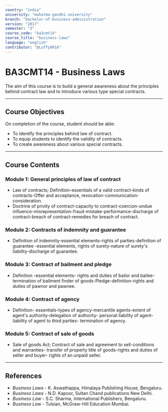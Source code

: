 ```yaml
---
country: "india"
university: "mahatma-gandhi-university"
branch: "bachelor-of-business-administration"
version: "2017"
semester: "3"
course_code: "ba3cmt14"
course_title: "business-laws"
language: "english"
contributor: "@Luffy0016"
---
```

# BA3CMT14 - Business Laws

The aim of this course is to build a general awareness about the principles behind contract law and to introduce various type special contracts.

---
## Course Objectives

On completion of the course, student should be able:
* To identify the principles behind law of contract.
* To equip students to identify the validity of contracts.
* To create awareness about various special contracts.

---
## Course Contents

### Module 1: General principles of law of contract
* Law of contracts; Definition-essentials of a valid contract-kinds of contracts-Offer and acceptance, revocation-communication-consideration.
* Doctrine of privity of contract-capacity to contract-coercion-undue influence-misrepresentation-fraud-mistake-performance-discharge of contract-breach of contract-remedies for breach of contract.

### Module 2: Contracts of indemnity and guarantee
* Definition of indemnity-essential elements-rights of parties-definition of guarantee -essential elements, rights of surety-nature of surety's liability-discharge of guarantee.

### Module 3: Contract of bailment and pledge
* Definition -essential elements- rights and duties of bailor and bailee-termination of bailment finder of goods-Pledge-definition-rights and duties of pawnor and pawnee.

### Module 4: Contract of agency
* Definition- essentials-types of agency-mercantile agents-extent of agent's authority-delegation of authority- personal liability of agent- liability of agent to third parties- termination of agency.

### Module 5: Contract of sale of goods
* Sale of goods Act; Contract of sale and agreement to sell-conditions and warranties- transfer of property title of goods-rights and duties of seller and buyer- rights of an unpaid seller.

---
## References
* *Business Laws* - K. Aswathappa, Himalaya Publishing House, Bengaluru.
* *Business Laws* - N.D. Kapoor, Sultan Chand publications New Delhi.
* *Business Law* - S.C. Sharma, International Publishers, Bengaluru.
* *Business Law* - Tulsian, McGraw-Hill Education Mumbai.